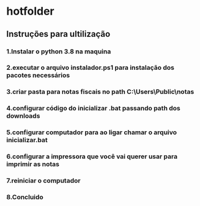 # hotfolder
## Instruções para ultilização
 ### 1.Instalar o python 3.8 na maquina
 ### 2.executar o arquivo instalador.ps1 para instalação dos pacotes necessários
 ### 3.criar pasta para notas fiscais no path C:\Users\Public\notas
 ### 4.configurar código do inicializar .bat passando path dos downloads
 ### 5.configurar computador para ao ligar chamar o arquivo inicializar.bat
 ### 6.configurar a impressora que você vai querer usar para imprimir as notas
 ### 7.reiniciar o computador 
 ### 8.Concluido

